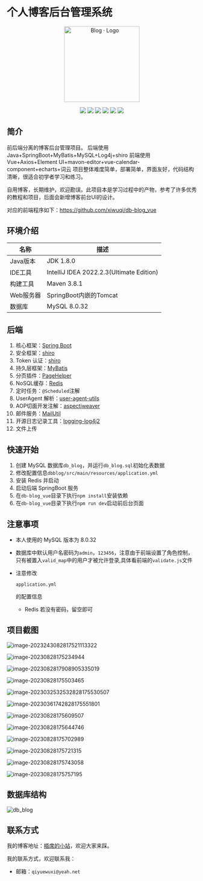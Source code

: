 # 个人博客后台管理系统
<p align="center">
    <a href="https://github.com/xiwuqi" target="_blank">
        <img src="https://cdn.jsdelivr.net/gh/rawchen/JsDelivr/static/blog/favicon-gif.gif" alt="Blog · Logo" style="width: 200px; height: 200px">
    </a>
</p>
<p align="center">
    <img src="https://img.shields.io/badge/JDK-1.8+-orange">
    <img src="https://img.shields.io/badge/SpringBoot-2.5.5.RELEASE-654EA3">
    <img src="https://img.shields.io/badge/MyBatis-2.1.3-red">
    <img src="https://img.shields.io/badge/Vue-2.6.10-brightgreen">
    <img src="https://img.shields.io/badge/Redis-7.0.8-blue">
    <img src="https://hits.seeyoufarm.com/api/count/incr/badge.svg?url=https%3A%2F%2Fgithub.com%2Fxiwuqi%2Fdb-blog&count_bg=%23F7BA0B&title_bg=%23555555&icon=&icon_color=%23E7E7E7&title=hits&edge_flat=false">
</p>

## 简介

前后端分离的博客后台管理项目。 后端使用 Java+SpringBoot+MyBatis+MySQL+Log4j+shiro 前端使用 Vue+Axios+Element UI+mavon-editor+vue-calendar-component+echarts+词云 项目整体难度简单，部署简单，界面友好，代码结构清晰，很适合初学者学习和练习。

自用博客，长期维护，欢迎勘误。此项目本是学习过程中的产物，参考了许多优秀的教程和项目，后面会新增博客前台UI的设计。

对应的前端程序如下：https://github.com/xiwuqi/db-blog_vue

## 环境介绍

| 名称      | 描述                                     |
| --------- | ---------------------------------------- |
| Java版本  | JDK 1.8.0                                |
| IDE工具   | IntelliJ IDEA 2022.2.3(Ultimate Edition) |
| 构建工具  | Maven 3.8.1                              |
| Web服务器 | SpringBoot内嵌的Tomcat                   |
| 数据库    | MySQL 8.0.32                             |

## 后端

1. 核心框架：[Spring Boot](https://github.com/spring-projects/spring-boot)
2. 安全框架：[shiro](https://github.com/apache/shiro)
3. Token 认证：[shiro](https://github.com/apache/shiro)
4. 持久层框架：[MyBatis](https://github.com/mybatis/spring-boot-starter)
5. 分页插件：[PageHelper](https://github.com/pagehelper/Mybatis-PageHelper)
6. NoSQL缓存：[Redis](https://github.com/redis/redis)
7. 定时任务：`@Scheduled`注解
8. UserAgent 解析：[user-agent-utils](https://github.com/HaraldWalker/user-agent-utils)
9. AOP切面开发注解：[aspectjweaver](https://mvnrepository.com/artifact/org.aspectj/aspectjweaver)
10. 邮件服务：[MailUtil](https://mvnrepository.com/artifact/com.sun.mail)
11. 开源日志记录工具：[logging-log4j2](https://github.com/apache/logging-log4j2)
12. 文件上传

## 快速开始

1. 创建 MySQL 数据库`db_blog`，并运行`db_blog.sql`初始化表数据
2. 修改配置信息`dbblog/src/main/resources/application.yml`
3. 安装 Redis 并启动
4. 启动后端 SpringBoot 服务
5. 在`db-blog_vue`目录下执行`npm install`安装依赖
6. 在`db-blog_vue`目录下执行`npm run dev`启动前后台页面

## 注意事项

- 本人使用的 MySQL 版本为 8.0.32

- 数据库中默认用户名密码为`admin`，`123456`，注意由于前端设置了角色控制，只有被置入`valid_map`中的用户才被允许登录,具体看前端的`validate.js`文件

- 注意修改

  ```text
  application.yml
  ```

  的配置信息

  - Redis 若没有密码，留空即可

## 项目截图

![image-2023243082817521113322](https://cdn.jsdelivr.net/gh/xiwuqi/image-hosting@master/uPic/image-2023243082817521113322.png)

![image-20230828175234944](https://cdn.jsdelivr.net/gh/xiwuqi/image-hosting@master/uPic/image-20230828175234944.png)

![image-2023082817908905335019](https://cdn.jsdelivr.net/gh/xiwuqi/image-hosting@master/uPic/image-2023082817533501442119.png)

![image-20230828175503465](https://cdn.jsdelivr.net/gh/xiwuqi/image-hosting@master/uPic/image-20230828175503465.png)

![image-2023032532532828175530507](https://cdn.jsdelivr.net/gh/xiwuqi/image-hosting@master/uPic/image-2023032532532828175530507.png)

![image-20230361742828175551801](https://cdn.jsdelivr.net/gh/xiwuqi/image-hosting@master/uPic/image-20230361742828175551801.png)

![image-20230828175609507](https://cdn.jsdelivr.net/gh/xiwuqi/image-hosting@master/uPic/image-20230828175609507.png)

![image-20230828175644746](https://cdn.jsdelivr.net/gh/xiwuqi/image-hosting@master/uPic/image-20230828175644746.png)

![image-20230828175702989](https://cdn.jsdelivr.net/gh/xiwuqi/image-hosting@master/uPic/image-20230828175702989.png)

![image-20230828175721315](https://cdn.jsdelivr.net/gh/xiwuqi/image-hosting@master/uPic/image-20230828175721315.png)

![image-20230828175743058](https://cdn.jsdelivr.net/gh/xiwuqi/image-hosting@master/uPic/image-20230828175743058.png)

![image-20230828175757195](https://cdn.jsdelivr.net/gh/xiwuqi/image-hosting@master/uPic/image-20230828175757195.png)



## 数据库结构

![db_blog](https://cdn.jsdelivr.net/gh/xiwuqi/image-hosting@master/uPic/db_blog.png)

## 联系方式

我的博客地址：[梧席的小站](http://wuster.store/)，欢迎大家来踩。

我的联系方式，欢迎联系我：

- 邮箱：`qiyuewuxi@yeah.net`
